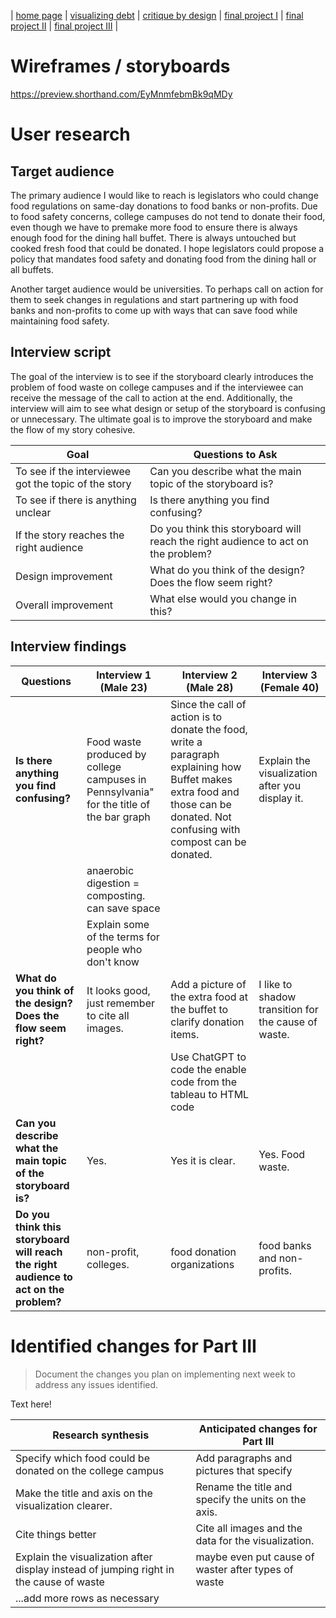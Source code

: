 | [home page](https://cmustudent.github.io/tswd-portfolio-templates/) | [visualizing debt](visualizing-government-debt) | [critique by design](critique-by-design) | [final project I](final-project-part-one) | [final project II](final-project-part-two) | [final project III](final-project-part-three) |

# Wireframes / storyboards
https://preview.shorthand.com/EyMnmfebmBk9qMDy

# User research 

## Target audience
The primary audience I would like to reach is legislators who could change food regulations on same-day donations to food banks or non-profits. Due to food safety concerns, college campuses do  not tend to donate their food, even though we have to premake more food to ensure there is always enough food for the dining hall buffet. There is always untouched but cooked fresh food that could be donated. I hope legislators could propose a policy that mandates food safety and donating food from the dining hall or all buffets. 

Another target audience would be universities. To perhaps call on action for them to seek changes in regulations and start partnering up with food banks and non-profits to come up with ways that can save food while maintaining food safety.

## Interview script
The goal of the interview is to see if the storyboard clearly introduces the problem of food waste on college campuses and if the interviewee can receive the message of the call to action at the end. Additionally, the interview will aim to see what design or setup of the storyboard is confusing or unnecessary. The ultimate goal is to improve the storyboard and make the flow of my story cohesive. 

| Goal | Questions to Ask |
|------|------------------|
|To see if the interviewee got the topic of the story| Can you describe what the main topic of the storyboard is? |
|To see if there is anything unclear|Is there anything you find confusing?|
|If the story reaches the right audience | Do you think this storyboard will reach the right audience to act on the problem?|
|Design improvement| What do you think of the design? Does the flow seem right?|
|Overall improvement |What else would you change in this?|

## Interview findings
| Questions               | Interview 1 (Male 23) | Interview 2 (Male 28) | Interview 3 (Female 40) |
|-------------------------|--------------------------------|-------------|-------------|
|**Is there anything you find confusing?**| Food waste produced by college campuses in Pennsylvania" for the title of the bar graph| Since the call of action is to donate the food, write a paragraph explaining how Buffet makes extra food and those can be donated. Not confusing with compost can be donated.              | Explain the visualization after you display it.            |
|                         | anaerobic digestion = composting. can save space  |             |             |
|                         | Explain some of the terms for people who don't know |             |             |
|**What do you think of the design? Does the flow seem right?**| It looks good, just remember to cite all images.         | Add a picture of the extra food at the buffet to clarify donation items.                               | I like to shadow transition for the cause of waste.             |             |
||| Use ChatGPT to code the enable code from the tableau to HTML code||
|**Can you describe what the main topic of the storyboard is?**| Yes.         | Yes it is clear.                               | Yes. Food waste.              | 
|**Do you think this storyboard will reach the right audience to act on the problem?**| non-profit, colleges.          | food donation organizations                               | food banks and non-profits.           | 


# Identified changes for Part III
> Document the changes you plan on implementing next week to address any issues identified.  

Text here!

| Research synthesis                       | Anticipated changes for Part III                                                |
|------------------------------------------|---------------------------------------------------------------------------------|
|Specify which food could be donated on the college campus| Add paragraphs and pictures that specify|
| Make the title and axis on the visualization clearer.  | Rename the title and specify the units on the axis.              |
| Cite things better                                         | Cite all images and the data for the visualization.          |
| Explain the visualization after display instead of jumping right in the cause of waste                                         | maybe even put cause of waster after types of waste                                                                      |
| ...add more rows as necessary            |                                                                                 |
